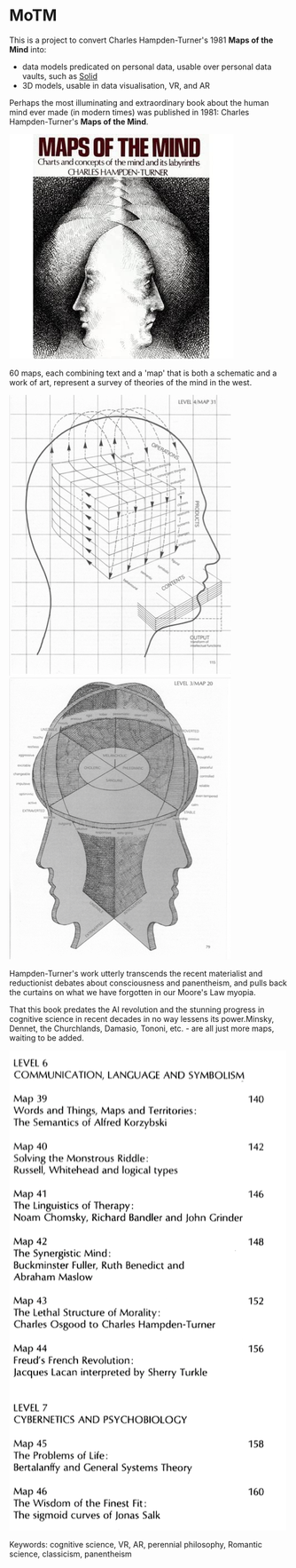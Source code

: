 
# MoTM

This is a project to convert Charles Hampden-Turner's 1981 **Maps of the Mind** into:

- data models predicated on personal data, usable over personal data vaults, such as [Solid](https://solidproject.org) 
- 3D models, usable in data visualisation, VR, and AR 

Perhaps the most illuminating and extraordinary book about the human mind ever made (in modern times) was published in 1981: Charles Hampden-Turner's **Maps of the Mind**.
  

![](images/motm_cover.jpg)

60 maps, each combining text and a 'map' that is both a schematic and a work of art, represent a survey of theories of the mind in the west. 

![](images/motm_4_31.png)
![](images/motm_3_20.png)

Hampden-Turner's work utterly transcends the recent materialist and reductionist debates about consciousness and panentheism, and pulls back the curtains on what we have forgotten in our Moore's Law myopia. 
 
That this book predates the AI revolution and the stunning progress in cognitive science in recent decades in no way lessens its power.Minsky, Dennet, the Churchlands, Damasio, Tononi, etc. - are all just more maps, waiting to be added. 

![](images/motm_contents_det_a.png)

Keywords: cognitive science, VR, AR, perennial philosophy, Romantic science, classicism, panentheism




